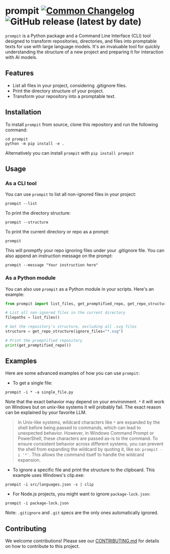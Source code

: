 ﻿# prompit [![Common Changelog](https://common-changelog.org/badge.svg)](CHANGELOG.md) ![GitHub release (latest by date)](https://img.shields.io/github/v/release/oliveirabruno01/prompit)

`prompit` is a Python package and a Command Line Interface (CLI) tool designed to transform repositories, directories, and files into promptable texts for use with large language models. It's an invaluable tool for quickly understanding the structure of a new project and preparing it for interaction with AI models.

## Features

- List all files in your project, considering .gitignore files.
- Print the directory structure of your project.
- Transform your repository into a promptable text.

## Installation

To install `prompit` from source, clone this repository and run the following command:

```shell
cd prompit
python -m pip install -e .
```

Alternatively you can install `prompit` with `pip install prompit`

## Usage

### As a CLI tool

You can use `prompit` to list all non-ignored files in your project:

```shell
prompit --list
```

To print the directory structure:

```shell
prompit --structure
```

To print the current directory or repo as a prompt:

```shell
prompit
```

This will promptfy your repo ignoring files under your .gitignore file. You can also append an instruction message on the prompt:

```shell
prompit --message "Your instruction here"
```

### As a Python module

You can also use `prompit` as a Python module in your scripts. Here's an example:

```python
from prompit import list_files, get_promptified_repo, get_repo_structure

# List all non-ignored files in the current directory
filepaths = list_files()

# Get the repository's structure, excluding all .svg files
structure = get_repo_structure(ignore_files="*.svg")

# Print the promptified repository
print(get_promptified_repo())
```

## Examples

Here are some advanced examples of how you can use `prompit`:

- To get a single file:

```shell
prompit -i * -a single_file.py
```

Note that the exact behavior may depend on your environment. `*` it will work on Windows but on unix-like systems it will probably fail. The exact reason can be explained by your favorite LLM.

> In Unix-like systems, wildcard characters like `*` are expanded by the shell before being passed to commands, which can lead to unexpected behavior. However, in Windows Command Prompt or PowerShell, these characters are passed as-is to the command. To ensure consistent behavior across different systems, you can prevent the shell from expanding the wildcard by quoting it, like so: `prompit -i '*'`. This allows the command itself to handle the wildcard expansion.

- To ignore a specific file and print the structure to the clipboard. This example uses Windows's clip.exe:

```shell
prompit -i src/languages.json -s | clip
```

- For Node.js projects, you might want to ignore `package-lock.json`:

```shell
prompit -i package-lock.json
```

Note: `.gitignore` and `.git` specs are the only ones automatically ignored.

## Contributing

We welcome contributions! Please see our [CONTRIBUTING.md](#CONTRIBUTING.md) for details on how to contribute to this project.
